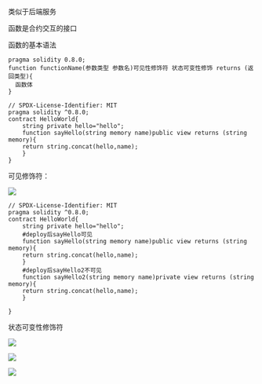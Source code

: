类似于后端服务

函数是合约交互的接口



函数的基本语法

```solidity
pragma solidity 0.8.0;
function functionName(参数类型 参数名)可见性修饰符 状态可变性修饰 returns (返回类型){
  函数体  
}
```

```solidity
// SPDX-License-Identifier: MIT
pragma solidity ^0.8.0;
contract HelloWorld{
    string private hello="hello";
    function sayHello(string memory name)public view returns (string memory){
    return string.concat(hello,name);
    }
}
```

可见修饰符：

![](https://cdn.nlark.com/yuque/0/2025/png/50462752/1741884268233-7d2afac6-60ed-4eac-b348-807031dc344c.png)

```solidity
// SPDX-License-Identifier: MIT
pragma solidity ^0.8.0;
contract HelloWorld{
    string private hello="hello";
    #deploy后sayHello可见
    function sayHello(string memory name)public view returns (string memory){
    return string.concat(hello,name);
    }
    #deploy后sayHello2不可见
    function sayHello2(string memory name)private view returns (string memory){
    return string.concat(hello,name);
    }
    
}
```



状态可变性修饰符

![](https://cdn.nlark.com/yuque/0/2025/png/50462752/1741884672709-1199270f-00b1-4c1e-b764-5a1adf3c99a6.png)

![](https://cdn.nlark.com/yuque/0/2025/png/50462752/1741884765651-7ba7cb88-8c5a-4e0a-89c8-90fe8f3724f3.png)

![](https://cdn.nlark.com/yuque/0/2025/png/50462752/1741884903103-3bdbc45b-4b5c-4d1d-a5ec-4a8c5b074859.png)

